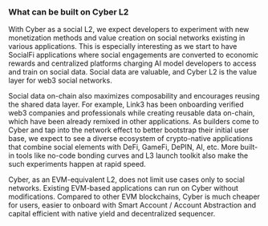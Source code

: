 ### What can be built on Cyber L2

With Cyber as a social L2, we expect developers to experiment with new monetization methods and value creation on social networks existing in various applications. This is especially interesting as we start to have SocialFi applications where social engagements are converted to economic rewards and centralized platforms charging AI model developers to access and train on social data. Social data are valuable, and Cyber L2 is the value layer for web3 social networks. 

Social data on-chain also maximizes composability and encourages reusing the shared data layer. For example, Link3 has been onboarding verified web3 companies and professionals while creating reusable data on-chain, which have been already remixed in other applications. As builders come to Cyber and tap into the network effect to better bootstrap their initial user base, we expect to see a diverse ecosystem of crypto-native applications that combine social elements with DeFi, GameFi, DePIN, AI, etc. More built-in tools like no-code bonding curves and L3 launch toolkit also make the such experiments happen at rapid speed.

Cyber, as an EVM-equivalent L2, does not limit use cases only to social networks. Existing EVM-based applications can run on Cyber without modifications. Compared to other EVM blockchains, Cyber is much cheaper for users, easier to onboard with Smart Account / Account Abstraction and capital efficient with native yield and decentralized sequencer.